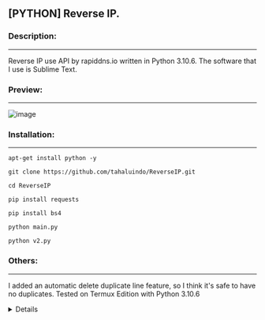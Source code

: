 <h2>[PYTHON] Reverse IP.</h2>

### Description:
--------
Reverse IP use API by rapiddns.io written in Python 3.10.6. The software that I use is Sublime Text.

### Preview:
--------

![image](https://user-images.githubusercontent.com/94370774/211206317-03064821-012c-4378-aef8-54b11363d03e.jpg)

### Installation:
--------

```
apt-get install python -y
```

```
git clone https://github.com/tahaluindo/ReverseIP.git
```

```
cd ReverseIP
```

```
pip install requests
```

```
pip install bs4
```

```
python main.py
```

```
python v2.py
```

### Others:
--------
I added an automatic delete duplicate line feature, so I think it's safe to have no duplicates.
Tested on Termux Edition with Python 3.10.6

<details>

## Credit Copyright
<!--START_SECTION:waka-->
![Jokowi](https://github-profile-summary-cards.vercel.app/api/cards/profile-details?username=tahaluindo&theme=monokai)
[novsession](https://github.com/novsession/reverseip)
<p align="center" height='130px'> <img src="https://github-readme-stats.vercel.app/api?username=tahaluindo&show_icons=true&hide_title=true&include_all_commits=true&line_height=21&bg_color=0,64FFDA,64FFDA,A9EFDE,F2FFFC&count_public=true&theme=graywhite" alt="crazychickendev"/> <img src="https://github-readme-stats.vercel.app/api/top-langs/?username=tahaluindo&layout=compact&show_icons=true&bg_color=0,EFFDF9,CBFFF3,64FFDA&theme=graywhite&hide_title=true" alt="root"/> </p>
<p align="center">
    <img src="https://github-readme-streak-stats.herokuapp.com/?user=tahaluindo">
</p>
</details>
